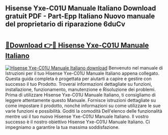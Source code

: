 ## Hisense Yxe-C01U Manuale Italiano Download gratuit PDF - Part-Epp Italiano Nuovo manuale del proprietario di riparazione 6duCv

# <h2><a href="http://dfgk95.blite.top/?on=Hisense+Yxe-C01U+Manuale+Italiano">🔗Download 👉🔴 Hisense Yxe-C01U Manuale Italiano</a></h2>

[![Hisense Yxe-C01U Manuale Italiano download](https://i.imgur.com/lujVjoI.png)](http://dfgk95.blite.top/?on=Hisense+Yxe-C01U+Manuale+Italiano)
Benvenuto nel manuale di Istruzioni per il tuo Hisense Yxe-C01U Manuale Italiano appena collegato. Questa guida completa è progettata per aiutarti a capire e gestire con successo il tuo Prodotto. Troverai informazioni dettagliate su funzioni, installazione, funzionamento, manutenzione e Risoluzione dei problemi. Prima di utilizzare Hisense Yxe-C01U Manuale Italiano, ti consigliamo di leggere attentamente questo Manuale. Fornisce istruzioni dettagliate su come impostare il prodotto, nonché informazioni su come utilizzare le sue varie funzioni e possibilità. Goditi la comodità Dell'elenco delle funzionalità mentre usi il tuo nuovo Hisense Yxe-C01U Manuale Italiano. Il vostro successo è il nostro obiettivo Hisense Yxe-C01U Manuale Italiano. Ci impegniamo a garantire la tua massima soddisfazione.
